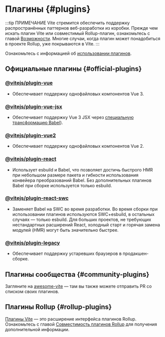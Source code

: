 # Плагины {#plugins}

:::tip ПРИМЕЧАНИЕ
Vite стремится обеспечить поддержку распространённых паттернов веб-разработки из коробки. Прежде чем искать плагин Vite или совместимый Rollup-плагин, ознакомьтесь с главой [Возможности](../guide/features.md). Многие случаи, когда плагин может понадобиться в проекте Rollup, уже покрываются в Vite.
:::

Ознакомьтесь с информацией об [использовании плагинов](../guide/using-plugins).

## Официальные плагины {#official-plugins}

### [@vitejs/plugin-vue](https://github.com/vitejs/vite-plugin-vue/tree/main/packages/plugin-vue)

- Обеспечивает поддержку однофайловых компонентов Vue 3.

### [@vitejs/plugin-vue-jsx](https://github.com/vitejs/vite-plugin-vue/tree/main/packages/plugin-vue-jsx)

- Обеспечивает поддержку Vue 3 JSX через [специальную трансформацию Babel](https://github.com/vuejs/jsx-next)).

### [@vitejs/plugin-vue2](https://github.com/vitejs/vite-plugin-vue2)

- Обеспечивает поддержку однофайловых компонентов Vue 2.

### [@vitejs/plugin-react](https://github.com/vitejs/vite-plugin-react/tree/main/packages/plugin-react)

- Использует esbuild и Babel, что позволяет достичь быстрого HMR при небольшом размере пакета и гибкости использования конвейера преобразований Babel. Без дополнительных плагинов Babel при сборке используется только esbuild.

### [@vitejs/plugin-react-swc](https://github.com/vitejs/vite-plugin-react-swc)

- Заменяет Babel на SWC во время разработки. Во время сборки при использовании плагинов используются SWC+esbuild, в остальных случаях — только esbuild. Для больших проектов, не требующих нестандартных расширений React, холодный старт и горячая замена модулей (HMR) могут быть значительно быстрее.

### [@vitejs/plugin-legacy](https://github.com/vitejs/vite/tree/main/packages/plugin-legacy)

- Обеспечивает поддержку устаревших браузеров в продакшен-сборке.

## Плагины сообщества {#community-plugins}

Загляните на [awesome-vite](https://github.com/vitejs/awesome-vite#plugins) — там вы также можете отправить PR со списком своих плагинов.

## Плагины Rollup {#rollup-plugins}

[Плагины Vite](../guide/api-plugin) — это расширение интерфейса плагинов Rollup. Ознакомьтесь с главой [Совместимость плагинов Rollup](../guide/api-plugin#rollup-plugin-compatibility) для получения дополнительной информации.
